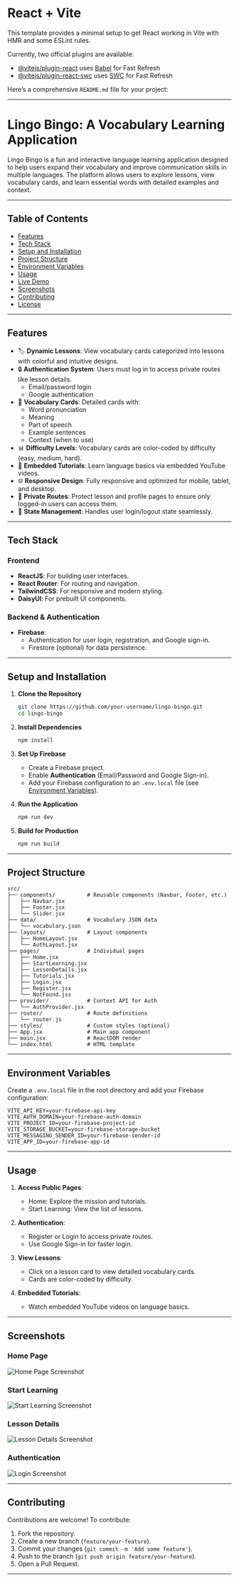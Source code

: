 # React + Vite

This template provides a minimal setup to get React working in Vite with HMR and some ESLint rules.

Currently, two official plugins are available:

- [@vitejs/plugin-react](https://github.com/vitejs/vite-plugin-react/blob/main/packages/plugin-react/README.md) uses [Babel](https://babeljs.io/) for Fast Refresh
- [@vitejs/plugin-react-swc](https://github.com/vitejs/vite-plugin-react-swc) uses [SWC](https://swc.rs/) for Fast Refresh


Here’s a comprehensive `README.md` file for your project:

---

# **Lingo Bingo: A Vocabulary Learning Application**

Lingo Bingo is a fun and interactive language learning application designed to help users expand their vocabulary and improve communication skills in multiple languages. The platform allows users to explore lessons, view vocabulary cards, and learn essential words with detailed examples and context.

---

## **Table of Contents**

- [Features](#features)
- [Tech Stack](#tech-stack)
- [Setup and Installation](#setup-and-installation)
- [Project Structure](#project-structure)
- [Environment Variables](#environment-variables)
- [Usage](#usage)
- [Live Demo](#live-demo)
- [Screenshots](#screenshots)
- [Contributing](#contributing)
- [License](#license)

---

## **Features**

- 🏷️ **Dynamic Lessons**: View vocabulary cards categorized into lessons with colorful and intuitive designs.
- 🔒 **Authentication System**: Users must log in to access private routes like lesson details.
  - Email/password login
  - Google authentication
- 🧠 **Vocabulary Cards**: Detailed cards with:
  - Word pronunciation
  - Meaning
  - Part of speech
  - Example sentences
  - Context (when to use)
- 📊 **Difficulty Levels**: Vocabulary cards are color-coded by difficulty (easy, medium, hard).
- 🎥 **Embedded Tutorials**: Learn language basics via embedded YouTube videos.
- 🌐 **Responsive Design**: Fully responsive and optimized for mobile, tablet, and desktop.
- 🧩 **Private Routes**: Protect lesson and profile pages to ensure only logged-in users can access them.
- 🔄 **State Management**: Handles user login/logout state seamlessly.

---

## **Tech Stack**

### **Frontend**
- **ReactJS**: For building user interfaces.
- **React Router**: For routing and navigation.
- **TailwindCSS**: For responsive and modern styling.
- **DaisyUI**: For prebuilt UI components.

### **Backend & Authentication**
- **Firebase**: 
  - Authentication for user login, registration, and Google sign-in.
  - Firestore (optional) for data persistence.

---

## **Setup and Installation**

1. **Clone the Repository**
   ```bash
   git clone https://github.com/your-username/lingo-bingo.git
   cd lingo-bingo
   ```

2. **Install Dependencies**
   ```bash
   npm install
   ```

3. **Set Up Firebase**
   - Create a Firebase project.
   - Enable **Authentication** (Email/Password and Google Sign-in).
   - Add your Firebase configuration to an `.env.local` file (see [Environment Variables](#environment-variables)).

4. **Run the Application**
   ```bash
   npm run dev
   ```

5. **Build for Production**
   ```bash
   npm run build
   ```

---

## **Project Structure**

```plaintext
src/
├── components/          # Reusable components (Navbar, Footer, etc.)
│   ├── Navbar.jsx
│   ├── Footer.jsx
│   └── Slider.jsx
├── data/                # Vocabulary JSON data
│   └── vocabulary.json
├── layouts/             # Layout components
│   ├── HomeLayout.jsx
│   └── AuthLayout.jsx
├── pages/               # Individual pages
│   ├── Home.jsx
│   ├── StartLearning.jsx
│   ├── LessonDetails.jsx
│   ├── Tutorials.jsx
│   ├── Login.jsx
│   ├── Register.jsx
│   └── NotFound.jsx
├── provider/            # Context API for Auth
│   └── AuthProvider.jsx
├── router/              # Route definitions
│   └── router.js
├── styles/              # Custom styles (optional)
├── App.jsx              # Main app component
├── main.jsx             # ReactDOM render
└── index.html           # HTML template
```

---

## **Environment Variables**

Create a `.env.local` file in the root directory and add your Firebase configuration:

```env
VITE_API_KEY=your-firebase-api-key
VITE_AUTH_DOMAIN=your-firebase-auth-domain
VITE_PROJECT_ID=your-firebase-project-id
VITE_STORAGE_BUCKET=your-firebase-storage-bucket
VITE_MESSAGING_SENDER_ID=your-firebase-sender-id
VITE_APP_ID=your-firebase-app-id
```

---

## **Usage**

1. **Access Public Pages**:
   - Home: Explore the mission and tutorials.
   - Start Learning: View the list of lessons.

2. **Authentication**:
   - Register or Login to access private routes.
   - Use Google Sign-in for faster login.

3. **View Lessons**:
   - Click on a lesson card to view detailed vocabulary cards.
   - Cards are color-coded by difficulty.

4. **Embedded Tutorials**:
   - Watch embedded YouTube videos on language basics.
---

## **Screenshots**

### **Home Page**
![Home Page Screenshot](https://via.placeholder.com/800x400)

### **Start Learning**
![Start Learning Screenshot](https://via.placeholder.com/800x400)

### **Lesson Details**
![Lesson Details Screenshot](https://via.placeholder.com/800x400)

### **Authentication**
![Login Screenshot](https://via.placeholder.com/800x400)

---

## **Contributing**

Contributions are welcome! To contribute:

1. Fork the repository.
2. Create a new branch (`feature/your-feature`).
3. Commit your changes (`git commit -m 'Add some feature'`).
4. Push to the branch (`git push origin feature/your-feature`).
5. Open a Pull Request.

---